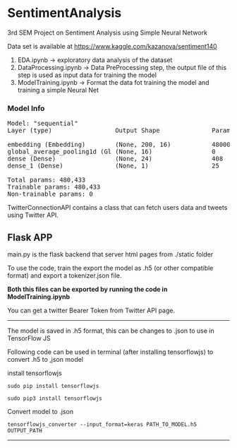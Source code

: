 # SentimentAnalysis
3rd SEM Project on Sentiment Analysis using Simple Neural Network

Data set is available at https://www.kaggle.com/kazanova/sentiment140


1. EDA.ipynb -> exploratory data analysis of the dataset
2. DataProcessing.ipynb -> Data PreProcessing step, the output file of this step is used as input data for training the model
3. ModelTraining.ipynb -> Format the data fot training the model and training a simple Neural Net


### Model Info
<pre>
Model: "sequential"
Layer (type)                 Output Shape              Param 

embedding (Embedding)        (None, 200, 16)           480000    
global_average_pooling1d (Gl (None, 16)                0         
dense (Dense)                (None, 24)                408       
dense_1 (Dense)              (None, 1)                 25        

Total params: 480,433
Trainable params: 480,433
Non-trainable params: 0
</pre>

TwitterConnectionAPI contains a class that can fetch users data and tweets using Twitter API.

## Flask APP

main.py is the flask backend that server html pages from ./static folder

To use the code, train the export the model as .h5 (or other compatible format) and export a tokenizer.json file.

**Both this files can be exported by running the code in ModelTraining.ipynb**

You can get a twitter Bearer Token from Twitter API page.

---
The model is saved in .h5 format, this can be changes to .json to use in TensorFlow JS

Following code can be used in terminal (after installing tensorflowjs) to convert .h5 to ,json model


install tensorflowjs

`sudo pip install tensorflowjs`

`sudo pip3 install tensorflowjs`

Convert model to .json

`tensorflowjs_converter --input_format=keras PATH_TO_MODEL.h5 OUTPUT_PATH`  

---
